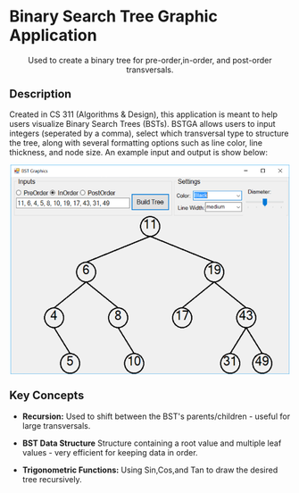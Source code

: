 # Binary Search Tree Graphic Application
<p align="center">
Used to create a binary tree for pre-order,in-order, and post-order transversals.
</p>

<h3><b><big>Description</big></b></h3>
Created in CS 311 (Algorithms & Design), this application is meant to help users visualize Binary Search Trees (BSTs). BSTGA allows users to input integers (seperated by a comma), select which transversal type to structure the tree, along with several formatting options such as line color, line thickness, and node size. An example input and output is show below:
<p align="center">
<a href="https://raw.githubusercontent.com/xadamxk/Class-Work/master/BinarySearchTreeGraphicApplication/BSTGAScreenshot.png"><img src="https://raw.githubusercontent.com/xadamxk/Class-Work/master/BinarySearchTreeGraphicApplication/BSTGAScreenshot.png" width="500" height="375" title="BSTGA Screenshot" /></a>
</p>

<h3><b><big>Key Concepts</big></b></h3>
<ul><li><b>Recursion:</b> Used to shift between the BST's parents/children - useful for large transversals.</li></ul>
<ul><li><b>BST Data Structure</b> Structure containing a root value and multiple leaf values - very efficient for keeping data in order.</li></ul>
<ul><li><b>Trigonometric Functions:</b> Using Sin,Cos,and Tan to draw the desired tree recursively.</li></ul>
